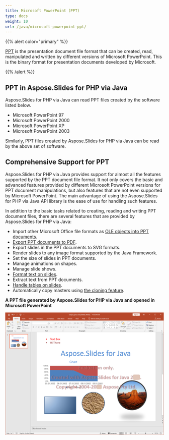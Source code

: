 ```yaml
---
title: Microsoft PowerPoint (PPT)
type: docs
weight: 10
url: /java/microsoft-powerpoint-ppt/
---
```


{{% alert color="primary" %}} 

[PPT](https://en.wikipedia.org/wiki/Microsoft_PowerPoint) is the presentation document file format that can be created, read, manipulated and written by different versions of Microsoft PowerPoint. This is the binary format for presentation documents developed by Microsoft.

{{% /alert %}} 

## **PPT in Aspose.Slides for PHP via Java**
Aspose.Slides for PHP via Java can read PPT files created by the software listed below.

- Microsoft PowerPoint 97
- Microsoft PowerPoint 2000
- Microsoft PowerPoint XP
- Microsoft PowerPoint 2003

Similarly, PPT files created by Aspose.Slides for PHP via Java can be read by the above set of software.

## **Comprehensive Support for PPT**
Aspose.Slides for PHP via Java provides support for almost all the features supported by the PPT document file format. It not only covers the basic and advanced features provided by different Microsoft PowerPoint versions for PPT document manipulations, but also features that are not even supported by Microsoft PowerPoint. The main advantage of using the Aspose.Slides for PHP via Java API library is the ease of use for handling such features.

In addition to the basic tasks related to creating, reading and writing PPT document files, there are several features that are provided by Aspose.Slides for PHP via Java:

- Import other Microsoft Office file formats as [OLE objects into PPT documents]().
- [Export PPT documents to PDF](/slides/php-java/convert-powerpoint-ppt-and-pptx-to-pdf/).
- Export slides in the PPT documents to SVG formats.
- Render slides to any image format supported by the Java Framework.
- Set the size of slides in PPT documents.
- Manage animations on shapes.
- Manage slide shows.
- [Format text on slides]().
- Extract text from PPT documents.
- [Handle tables on slides]().
- Automatically copy masters using [the cloning feature]().

**A PPT file generated by Aspose.Slides for PHP via Java and opened in Microsoft PowerPoint**

![todo:image_alt_text](microsoft-powerpoint-ppt_1.png)
